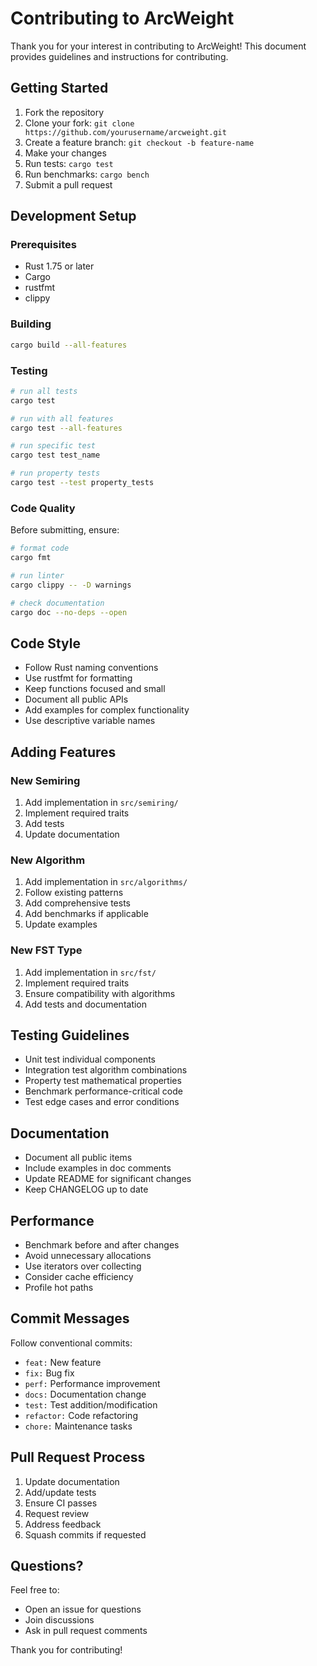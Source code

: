# Contributing to ArcWeight

Thank you for your interest in contributing to ArcWeight! This document provides guidelines and instructions for contributing.

## Getting Started

1. Fork the repository
2. Clone your fork: `git clone https://github.com/yourusername/arcweight.git`
3. Create a feature branch: `git checkout -b feature-name`
4. Make your changes
5. Run tests: `cargo test`
6. Run benchmarks: `cargo bench`
7. Submit a pull request

## Development Setup

### Prerequisites

- Rust 1.75 or later
- Cargo
- rustfmt
- clippy

### Building

```bash
cargo build --all-features
```

### Testing

```bash
# run all tests
cargo test

# run with all features
cargo test --all-features

# run specific test
cargo test test_name

# run property tests
cargo test --test property_tests
```

### Code Quality

Before submitting, ensure:

```bash
# format code
cargo fmt

# run linter
cargo clippy -- -D warnings

# check documentation
cargo doc --no-deps --open
```

## Code Style

- Follow Rust naming conventions
- Use rustfmt for formatting
- Keep functions focused and small
- Document all public APIs
- Add examples for complex functionality
- Use descriptive variable names

## Adding Features

### New Semiring

1. Add implementation in `src/semiring/`
2. Implement required traits
3. Add tests
4. Update documentation

### New Algorithm

1. Add implementation in `src/algorithms/`
2. Follow existing patterns
3. Add comprehensive tests
4. Add benchmarks if applicable
5. Update examples

### New FST Type

1. Add implementation in `src/fst/`
2. Implement required traits
3. Ensure compatibility with algorithms
4. Add tests and documentation

## Testing Guidelines

- Unit test individual components
- Integration test algorithm combinations
- Property test mathematical properties
- Benchmark performance-critical code
- Test edge cases and error conditions

## Documentation

- Document all public items
- Include examples in doc comments
- Update README for significant changes
- Keep CHANGELOG up to date

## Performance

- Benchmark before and after changes
- Avoid unnecessary allocations
- Use iterators over collecting
- Consider cache efficiency
- Profile hot paths

## Commit Messages

Follow conventional commits:

- `feat:` New feature
- `fix:` Bug fix
- `perf:` Performance improvement
- `docs:` Documentation change
- `test:` Test addition/modification
- `refactor:` Code refactoring
- `chore:` Maintenance tasks

## Pull Request Process

1. Update documentation
2. Add/update tests
3. Ensure CI passes
4. Request review
5. Address feedback
6. Squash commits if requested

## Questions?

Feel free to:
- Open an issue for questions
- Join discussions
- Ask in pull request comments

Thank you for contributing!